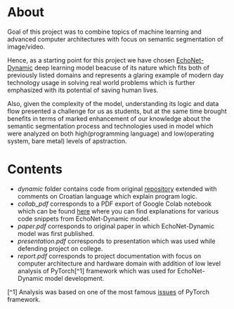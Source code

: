 # About
Goal of this project was to combine topics of machine learning and advanced computer architectures with focus on semantic segmentation of image/video. 

Hence, as a starting point for this project we have chosen [EchoNet-Dynamic](https://echonet.github.io/dynamic/) deep learning model beacuse of its nature which fits both of previously listed domains and represents a glaring example of modern day technology usage in solving real world problems which is further emphasized with its potential of saving human lives. 

Also, given the complexity of the model, understanding its logic and data flow presented a challenge for us as students, but at the same time brought benefits in terms of marked enhancement of our knowledge about the semantic segmentation process and technologies used in model which were analyzed on both high(programming language) and low(operating system, bare metal) levels of apstraction.

# Contents

- *dynamic* folder contains code from original [repository](https://github.com/echonet/dynamic) extended with comments on Croatian language which explain program logic.
- *collab_pdf* corresponds to a PDF export of Google Colab notebook which can be found [here](https://colab.research.google.com/drive/1LtSaJN4dbfKi_GxSPR-k3ukVkU2RT5sF?usp=sharing#scrollTo=8BUSTgVNo75e) where you can find explanations for various code snippets from EchoNet-Dynamic model.
- *paper.pdf* corresponds to original paper in which EchoNet-Dynamic model was first published.
- *presentation.pdf* corresponds to presentation which was used while defending project on college.
- *report.pdf* corresponds to project documentation with focus on computer architecture and hardware domain with addition of low level analysis of PyTorch[^1] framework which was used for EchoNet-Dynamic model development.
  
[^1] Analysis was based on one of the most famous [issues](https://github.com/pytorch/pytorch/issues/13246) of PyTorch framework.